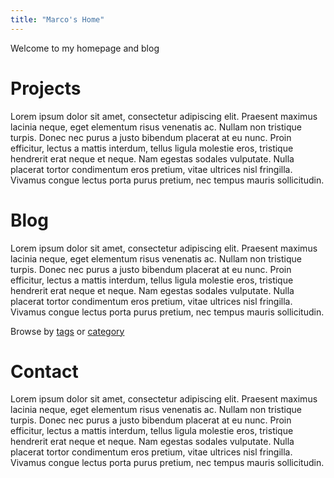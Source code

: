 ```yaml
---
title: "Marco's Home"
---
```


Welcome to my homepage and blog

# Projects

Lorem ipsum dolor sit amet, consectetur adipiscing elit. Praesent maximus lacinia neque, eget elementum risus venenatis ac. Nullam non tristique turpis. Donec nec purus a justo bibendum placerat at eu nunc. Proin efficitur, lectus a mattis interdum, tellus ligula molestie eros, tristique hendrerit erat neque et neque. Nam egestas sodales vulputate. Nulla placerat tortor condimentum eros pretium, vitae ultrices nisl fringilla. Vivamus congue lectus porta purus pretium, nec tempus mauris sollicitudin.

# Blog

Lorem ipsum dolor sit amet, consectetur adipiscing elit. Praesent maximus lacinia neque, eget elementum risus venenatis ac. Nullam non tristique turpis. Donec nec purus a justo bibendum placerat at eu nunc. Proin efficitur, lectus a mattis interdum, tellus ligula molestie eros, tristique hendrerit erat neque et neque. Nam egestas sodales vulputate. Nulla placerat tortor condimentum eros pretium, vitae ultrices nisl fringilla. Vivamus congue lectus porta purus pretium, nec tempus mauris sollicitudin.

Browse by [tags](/tags) or [category](categories)

# Contact

Lorem ipsum dolor sit amet, consectetur adipiscing elit. Praesent maximus lacinia neque, eget elementum risus venenatis ac. Nullam non tristique turpis. Donec nec purus a justo bibendum placerat at eu nunc. Proin efficitur, lectus a mattis interdum, tellus ligula molestie eros, tristique hendrerit erat neque et neque. Nam egestas sodales vulputate. Nulla placerat tortor condimentum eros pretium, vitae ultrices nisl fringilla. Vivamus congue lectus porta purus pretium, nec tempus mauris sollicitudin.
